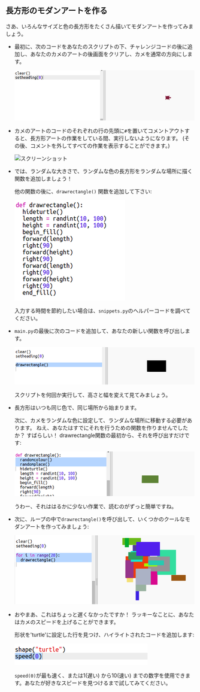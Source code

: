 ## 長方形のモダンアートを作る

さあ、いろんなサイズと色の長方形をたくさん描いてモダンアートを作ってみましょう。

+ 最初に、次のコードをあなたのスクリプトの下、チャレンジコードの後に追加し、あなたのカメのアートの後画面をクリアし、カメを通常の方向にします。
    
    ![スクリーンショット](images/modern-reset.png)

+ カメのアートのコードのそれぞれの行の先頭に`#`を置いてコメントアウトすると、長方形アートの作業をしている間、実行しないようになります。 (その後、コメントを外してすべての作業を表示することができます。)
    
    ![スクリーンショット](images/modern-comment.png)

+ では、ランダムな大きさで、ランダムな色の長方形をランダムな場所に描く関数を追加しましょう！
    
    他の関数の後に、`drawrectangle()` 関数を追加して下さい:
    
    ![スクリーンショット](images/modern-rect-function.png)
    
    入力する時間を節約したい場合は、`snippets.py`のヘルパーコードを調べてください。

+ `main.py`の最後に次のコードを追加して、あなたの新しい関数を呼び出します。
    
    ![スクリーンショット](images/modern-call-rect.png)
    
    スクリプトを何回か実行して、高さと幅を変えて見てみましょう。

+ 長方形はいつも同じ色で、同じ場所から始まります。
    
    次に、カメをランダムな色に設定して、ランダムな場所に移動する必要があります。 ねえ、あなたはすでにそれを行うための関数を作りませんでしたか？ すばらしい！ drawrectangle関数の最初から、それを呼び出すだけです:
    
    ![スクリーンショット](images/modern-random-rect.png)
    
    うわー、それははるかに少ない作業で、読むのがずっと簡単ですね。

+ 次に、ループの中で`drawrectangle()`を呼び出して、いくつかのクールなモダンアートを作ってみましょう:
    
    ![スクリーンショット](images/modern-rect-art.png)

+ おやまあ、これはちょっと遅くなかったですか！ ラッキーなことに、あなたはカメのスピードを上げることができます。
    
    形状を'turtle'に設定した行を見つけ、ハイライトされたコードを追加します:
    
    ![スクリーンショット](images/modern-speed.png)
    
    `speed(0)`が最も速く、または1(遅い) から10(速い) までの数字を使用できます。あなたが好きなスピードを見つけるまで試してみてください。